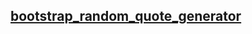 ## [bootstrap_random_quote_generator](https://hrodriguez007.github.io/bootstrap_random_quote_generator/)
